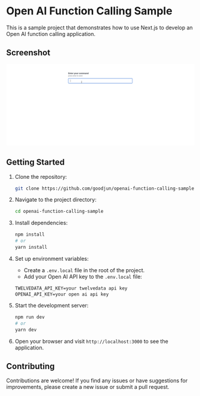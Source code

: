 # Open AI Function Calling Sample

This is a sample project that demonstrates how to use Next.js to develop an Open AI function calling application.

## Screenshot

![Screenshot](./screenshot.gif "Screenshot")

## Getting Started

1. Clone the repository:

   ```bash
   git clone https://github.com/goodjun/openai-function-calling-sample.git
   ```

2. Navigate to the project directory:

   ```bash
   cd openai-function-calling-sample
   ```

3. Install dependencies:

   ```bash
   npm install
   # or
   yarn install
   ```

4. Set up environment variables:

   - Create a `.env.local` file in the root of the project.
   - Add your Open AI API key to the `.env.local` file:

   ```
   TWELVEDATA_API_KEY=your twelvedata api key
   OPENAI_API_KEY=your open ai api key
   ```

5. Start the development server:

   ```bash
   npm run dev
   # or
   yarn dev
   ```

6. Open your browser and visit `http://localhost:3000` to see the application.

## Contributing

Contributions are welcome! If you find any issues or have suggestions for improvements, please create a new issue or submit a pull request.
